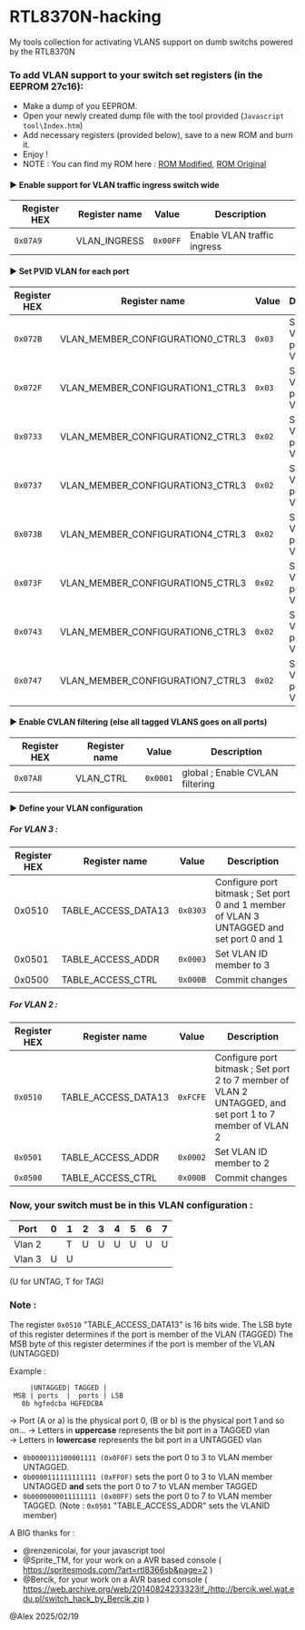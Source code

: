 # RTL8370N-hacking

My tools collection for activating VLANS support on dumb switchs powered by the RTL8370N

### To add VLAN support to your switch set registers (in the EEPROM 27c16): 

- Make a dump of you EEPROM.
- Open your newly created dump file with the tool provided (`Javascript tool\Index.htm`)
- Add necessary registers (provided below), save to a new ROM and burn it.
- Enjoy !
- NOTE : You can find my ROM here : [ROM Modified](https://github.com/botzunga/RTL8370N-hacking/raw/refs/heads/main/EEPROM-24C16/DLINK_DGS-1008MP_VLAN_PORT01U_V3-PORT234567U_V2-PORT1T_V2.bin), [ROM Original](https://github.com/botzunga/RTL8370N-hacking/raw/refs/heads/main/EEPROM-24C16/DLINK_DGS-1008MP_original.bin)

#### ▶️ Enable support for VLAN traffic ingress switch wide 
| Register HEX | Register name                    | Value | Description                       |
|--------------|----------------------------------|-------|-----------------------------------|
| `0x07A9  `     | VLAN_INGRESS                     | `0x00FF`| Enable VLAN traffic ingress       |


#### ▶️ Set PVID VLAN for each port 
| Register HEX | Register name                    | Value | Description                       |
|--------------|----------------------------------|-------|-----------------------------------|
| `0x072B`       | VLAN_MEMBER_CONFIGURATION0_CTRL3 | `0x03`  | Set PVID VLAN for port 0 on VLAN 3|
| `0x072F`       | VLAN_MEMBER_CONFIGURATION1_CTRL3 | `0x03`  | Set PVID VLAN for port 1 on VLAN 3|
| `0x0733`       | VLAN_MEMBER_CONFIGURATION2_CTRL3 | `0x02`  | Set PVID VLAN for port 2 on VLAN 2|
| `0x0737`       | VLAN_MEMBER_CONFIGURATION3_CTRL3 | `0x02`  | Set PVID VLAN for port 3 on VLAN 2|
| `0x073B`       | VLAN_MEMBER_CONFIGURATION4_CTRL3 | `0x02`  | Set PVID VLAN for port 4 on VLAN 2|
| `0x073F`       | VLAN_MEMBER_CONFIGURATION5_CTRL3 | `0x02`  | Set PVID VLAN for port 5 on VLAN 2|
| `0x0743`       | VLAN_MEMBER_CONFIGURATION6_CTRL3 | `0x02`  | Set PVID VLAN for port 6 on VLAN 2|
| `0x0747`       | VLAN_MEMBER_CONFIGURATION7_CTRL3 | `0x02`  | Set PVID VLAN for port 7 on VLAN 2|
 

#### ▶️ Enable CVLAN filtering (else all tagged VLANS goes on all ports)
| Register HEX | Register name                    | Value | Description                       |
|--------------|----------------------------------|-------|-----------------------------------|
| `0x07A8`       | VLAN_CTRL                        | `0x0001`| global ; Enable CVLAN filtering   |

 #### ▶️ Define your VLAN configuration
##### For VLAN 3 : 
| Register HEX | Register name                    | Value | Description                       |
|--------------|----------------------------------|-------|-----------------------------------|
| 0x0510       | TABLE_ACCESS_DATA13              | `0x0303`| Configure port bitmask ; Set port 0 and 1 member of VLAN 3 UNTAGGED and set port 0 and 1             |
| 0x0501       | TABLE_ACCESS_ADDR                | `0x0003`| Set VLAN ID member to 3           |
| 0x0500       | TABLE_ACCESS_CTRL                | `0x000B`| Commit changes                    |
##### For VLAN 2 : 
| Register HEX | Register name                    | Value | Description                       |
|--------------|----------------------------------|-------|-----------------------------------|
| `0x0510`       | TABLE_ACCESS_DATA13              | `0xFCFE`| Configure port bitmask ; Set port 2 to 7 member of VLAN 2 UNTAGGED, and set port 1 to 7 member of VLAN 2|
| `0x0501`       | TABLE_ACCESS_ADDR                | `0x0002`| Set VLAN ID member to 2           |
| `0x0500`       | TABLE_ACCESS_CTRL                | `0x000B`| Commit changes                    |
### Now, your switch must be in this VLAN configuration : 
| Port   | 0 | 1 | 2 | 3 | 4 | 5 | 6 | 7 |
|--------|---|---|---|---|---|---|---|---|
| Vlan 2 |   | T | U | U | U | U | U | U |
| Vlan 3 | U | U |   |   |   |   |   |   |

(U for UNTAG, T for TAG)
 
 ### Note :
 The register `0x0510` "TABLE_ACCESS_DATA13" is 16 bits wide.
 The LSB byte of this register determines if the port is member of the VLAN (TAGGED)
 The MSB byte of this register determines if the port is member of the VLAN (UNTAGGED)
 
 Example : 
``` 
     |UNTAGGED| TAGGED |
 MSB | ports  |  ports | LSB
   0b hgfedcba HGFEDCBA
 ```
 -> Port (A or a) is the physical port 0, (B or b) is the physical port 1 and so on...
 -> Letters in **uppercase** represents the bit port in a TAGGED vlan  
 -> Letters in **lowercase** represents the bit port in a UNTAGGED vlan
 
 - `0b0000111100001111 (0x0F0F)` sets the port 0 to 3 to VLAN member UNTAGGED.
 - `0b0000111111111111 (0xFF0F)` sets the port 0 to 3 to VLAN member UNTAGGED **and** sets the port 0 to 7 to VLAN member TAGGED
 - `0b0000000011111111 (0x00FF)` sets the port 0 to 7 to VLAN member TAGGED.
  (Note : `0x0501` "TABLE_ACCESS_ADDR" sets the VLANID member)
  
  
  A BIG thanks for : 
  - @renzenicolai, for your javascript tool
  - @Sprite_TM, for your work on a AVR based console ( https://spritesmods.com/?art=rtl8366sb&page=2 ) 
  - @Bercik, for your work on a AVR based console ( https://web.archive.org/web/20140824233323if_/http://bercik.wel.wat.edu.pl/switch_hack_by_Bercik.zip )
  
 @Alex 2025/02/19

